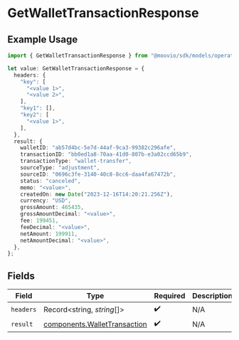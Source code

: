 # GetWalletTransactionResponse

## Example Usage

```typescript
import { GetWalletTransactionResponse } from "@moovio/sdk/models/operations";

let value: GetWalletTransactionResponse = {
  headers: {
    "key": [
      "<value 1>",
      "<value 2>",
    ],
    "key1": [],
    "key2": [
      "<value 1>",
    ],
  },
  result: {
    walletID: "ab57d4bc-5e7d-44af-9ca3-99382c296afe",
    transactionID: "bb0ed1a8-70aa-41d0-807b-e3a02ccd65b9",
    transactionType: "wallet-transfer",
    sourceType: "adjustment",
    sourceID: "0696c3fe-3140-40c8-8cc6-daa4fa67472b",
    status: "canceled",
    memo: "<value>",
    createdOn: new Date("2023-12-16T14:20:21.256Z"),
    currency: "USD",
    grossAmount: 465435,
    grossAmountDecimal: "<value>",
    fee: 199451,
    feeDecimal: "<value>",
    netAmount: 199911,
    netAmountDecimal: "<value>",
  },
};
```

## Fields

| Field                                                                        | Type                                                                         | Required                                                                     | Description                                                                  |
| ---------------------------------------------------------------------------- | ---------------------------------------------------------------------------- | ---------------------------------------------------------------------------- | ---------------------------------------------------------------------------- |
| `headers`                                                                    | Record<string, *string*[]>                                                   | :heavy_check_mark:                                                           | N/A                                                                          |
| `result`                                                                     | [components.WalletTransaction](../../models/components/wallettransaction.md) | :heavy_check_mark:                                                           | N/A                                                                          |